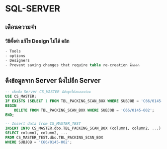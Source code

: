 # SQL-SERVER

## เตือนความจำ
### วิธีตั้งค่า แก้ไข Design ไม่ได้ คลิก
```sql
- Tools
- options
- Designers
- Prevent saving changes that require table re-creation คิ้กออก
```

## ดึงข้อมูลจาก Server นึงไปอีก Server
```sql
-- เช็คเมื่อ Server CS_MASTER มีข้อมูลให้ลบออกก่อน
USE CS_MASTER;
IF EXISTS (SELECT 1 FROM TBL_PACKING_SCAN_BOX WHERE SUBJOB = 'C66/0145-002')
BEGIN
    DELETE FROM TBL_PACKING_SCAN_BOX WHERE SUBJOB = 'C66/0145-002';
END;

-- Insert data from CS_MASTER_TEST
INSERT INTO CS_MASTER.dbo.TBL_PACKING_SCAN_BOX (column1, column2, ...)
SELECT column1, column2, ...
FROM CS_MASTER_TEST.dbo.TBL_PACKING_SCAN_BOX
WHERE SUBJOB = 'C66/0145-002';

```


